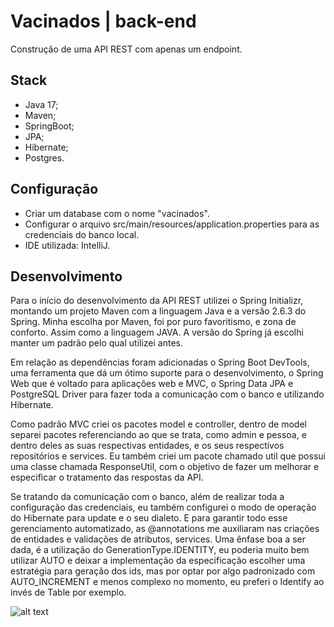 # Vacinados | back-end
Construção de uma API REST com apenas um endpoint.

## Stack
- Java 17;
- Maven;
- SpringBoot;
- JPA;
- Hibernate;
- Postgres.

## Configuração
- Criar um database com o nome "vacinados".
- Configurar o arquivo src/main/resources/application.properties para as credenciais do banco local.
- IDE utilizada: IntelliJ.

## Desenvolvimento

Para o início do desenvolvimento da API REST utilizei o Spring Initializr, montando um projeto Maven com a linguagem Java e a versão 2.6.3 do Spring.
Minha escolha por Maven, foi por puro favoritismo, e zona de conforto. Assim como a linguagem JAVA. A versão do Spring já escolhi manter um padrão pelo qual utilizei antes.

Em relação as dependências foram adicionadas o Spring Boot DevTools, uma ferramenta que dá um ótimo suporte para o desenvolvimento, o Spring Web que é voltado para aplicações web e MVC, o Spring Data JPA e PostgreSQL Driver para fazer toda a comunicação com o banco e utilizando Hibernate.

Como padrão MVC criei os pacotes model e controller, dentro de model separei pacotes referenciando ao que se trata, como admin e pessoa, e dentro deles as suas respectivas entidades, e os seus respectivos repositórios e services. Eu também criei um pacote chamado util que possui uma classe chamada ResponseUtil, com o objetivo de fazer um melhorar e especificar o tratamento das respostas da API.

Se tratando da comunicação com o banco, além de realizar toda a configuração das credenciais, eu também configurei o modo de operação do Hibernate para update e o seu dialeto. E para garantir todo esse gerenciamento automatizado, as @annotations me auxiliaram nas criações de entidades e validações de atributos, services. Uma ênfase boa a ser dada, é a utilização do GenerationType.IDENTITY, eu poderia muito bem utilizar AUTO e deixar a implementação da especificação escolher uma estratégia para geração dos ids, mas por optar por algo padronizado com AUTO_INCREMENT e menos complexo no momento, eu preferi o Identify ao invés de Table por exemplo.

![alt text](https://i.ibb.co/1m8Ckn5/Pessoa.png)


